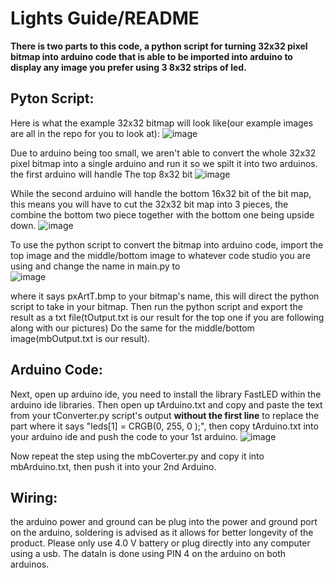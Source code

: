 # Lights Guide/README
**There is two parts to this code, a python script for turning 32x32 pixel bitmap into arduino code that is able to be imported into arduino to display any image you prefer using 3 8x32 strips of led.**
## Pyton Script:
Here is what the example 32x32 bitmap will look like(our example images are all in the repo for you to look at): ![image](https://user-images.githubusercontent.com/70545101/167725314-f9c7ea42-35b0-4348-b25a-5ae143b5a863.png)

Due to arduino being too small, we aren't able to convert the whole 32x32 pixel bitmap into a single arduino and run it so we spilt it into two arduinos. the first arduino will handle The top 8x32 bit ![image](https://user-images.githubusercontent.com/70545101/167725351-16b1cbe4-f45b-40fc-801b-bf7fb68796ff.png)

While the second arduino will handle the bottom 16x32 bit of the bit map, this means you will have to cut the 32x32 bit map into 3 pieces, the combine the bottom two piece together with the bottom one being upside down. ![image](https://user-images.githubusercontent.com/70545101/167725282-29fdaf6c-8386-4451-9dc7-191e99462323.png)

To use the python script to convert the bitmap into arduino code, import the top image and the middle/bottom image to whatever code studio you are using and change the name in main.py to  
![image](https://user-images.githubusercontent.com/70545101/167727406-e5dc6e6e-b249-41cd-a22b-b519a555db75.png)

where it says pxArtT.bmp to your bitmap's name, this will direct the python script to take in your bitmap. Then run the python script and export the result as a txt file(tOutput.txt is our result for the top one if you are following along with our pictures)
Do the same for the middle/bottom image(mbOutput.txt is our result). 

## Arduino Code: 
Next, open up arduino ide, you need to install the library FastLED within the arduino ide libraries. Then open up tArduino.txt and copy and paste the text from your tConverter.py script's output **without the first line** to replace the part where it says "leds[1] = CRGB(0, 255, 0 );", then copy tArduino.txt into your arduino ide and push the code to your 1st arduino.
![image](https://user-images.githubusercontent.com/70545101/167726875-4468b174-61cc-4e6a-baa4-bbccfff29a41.png)

Now repeat the step using the mbCoverter.py and copy it into mbArduino.txt, then push it into your 2nd Arduino. 

## Wiring: 
the arduino power and ground can be plug into the power and ground port on the arduino, soldering is advised as it allows for better longevity of the product. Please only use 4.0 V battery or plug directly into any computer using a usb. The dataIn is done using PIN 4 on the arduino on both arduinos. 
